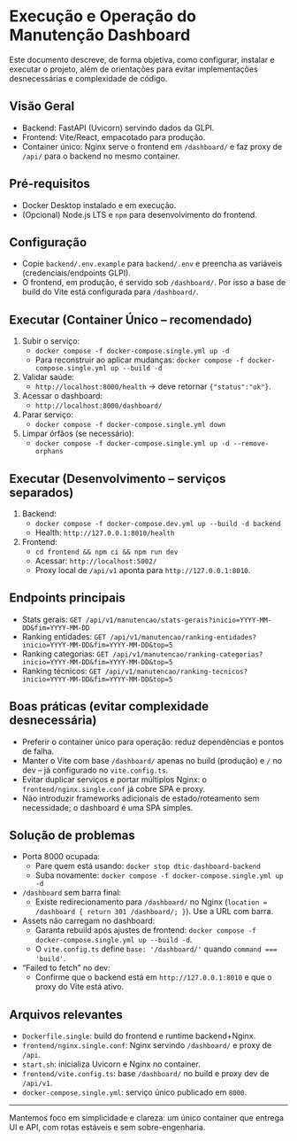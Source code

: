 # Execução e Operação do Manutenção Dashboard

Este documento descreve, de forma objetiva, como configurar, instalar e executar o projeto, além de orientações para evitar implementações desnecessárias e complexidade de código.

## Visão Geral
- Backend: FastAPI (Uvicorn) servindo dados da GLPI.
- Frontend: Vite/React, empacotado para produção.
- Container único: Nginx serve o frontend em `/dashboard/` e faz proxy de `/api/` para o backend no mesmo container.

## Pré-requisitos
- Docker Desktop instalado e em execução.
- (Opcional) Node.js LTS e `npm` para desenvolvimento do frontend.

## Configuração
- Copie `backend/.env.example` para `backend/.env` e preencha as variáveis (credenciais/endpoints GLPI).
- O frontend, em produção, é servido sob `/dashboard/`. Por isso a base de build do Vite está configurada para `/dashboard/`.

## Executar (Container Único – recomendado)
1. Subir o serviço:
   - `docker compose -f docker-compose.single.yml up -d`
   - Para reconstruir ao aplicar mudanças: `docker compose -f docker-compose.single.yml up --build -d`
2. Validar saúde:
   - `http://localhost:8000/health` → deve retornar `{"status":"ok"}`.
3. Acessar o dashboard:
   - `http://localhost:8000/dashboard/`
4. Parar serviço:
   - `docker compose -f docker-compose.single.yml down`
5. Limpar órfãos (se necessário):
   - `docker compose -f docker-compose.single.yml up -d --remove-orphans`

## Executar (Desenvolvimento – serviços separados)
1. Backend:
   - `docker compose -f docker-compose.dev.yml up --build -d backend`
   - Health: `http://127.0.0.1:8010/health`
2. Frontend:
   - `cd frontend && npm ci && npm run dev`
   - Acessar: `http://localhost:5002/`
   - Proxy local de `/api/v1` aponta para `http://127.0.0.1:8010`.

## Endpoints principais
- Stats gerais: `GET /api/v1/manutencao/stats-gerais?inicio=YYYY-MM-DD&fim=YYYY-MM-DD`
- Ranking entidades: `GET /api/v1/manutencao/ranking-entidades?inicio=YYYY-MM-DD&fim=YYYY-MM-DD&top=5`
- Ranking categorias: `GET /api/v1/manutencao/ranking-categorias?inicio=YYYY-MM-DD&fim=YYYY-MM-DD&top=5`
- Ranking técnicos: `GET /api/v1/manutencao/ranking-tecnicos?inicio=YYYY-MM-DD&fim=YYYY-MM-DD&top=5`

## Boas práticas (evitar complexidade desnecessária)
- Preferir o container único para operação: reduz dependências e pontos de falha.
- Manter o Vite com base `/dashboard/` apenas no build (produção) e `/` no dev – já configurado no `vite.config.ts`.
- Evitar duplicar serviços e portar múltiplos Nginx: o `frontend/nginx.single.conf` já cobre SPA e proxy.
- Não introduzir frameworks adicionais de estado/roteamento sem necessidade; o dashboard é uma SPA simples.

## Solução de problemas
- Porta 8000 ocupada:
  - Pare quem está usando: `docker stop dtic-dashboard-backend`
  - Suba novamente: `docker compose -f docker-compose.single.yml up -d`
- `/dashboard` sem barra final:
  - Existe redirecionamento para `/dashboard/` no Nginx (`location = /dashboard { return 301 /dashboard/; }`). Use a URL com barra.
- Assets não carregam no dashboard:
  - Garanta rebuild após ajustes de frontend: `docker compose -f docker-compose.single.yml up --build -d`.
  - O `vite.config.ts` define `base: '/dashboard/'` quando `command === 'build'`.
- “Failed to fetch” no dev:
  - Confirme que o backend está em `http://127.0.0.1:8010` e que o proxy do Vite está ativo.

## Arquivos relevantes
- `Dockerfile.single`: build do frontend e runtime backend+Nginx.
- `frontend/nginx.single.conf`: Nginx servindo `/dashboard/` e proxy de `/api`.
- `start.sh`: inicializa Uvicorn e Nginx no container.
- `frontend/vite.config.ts`: base `/dashboard/` no build e proxy dev de `/api/v1`.
- `docker-compose.single.yml`: serviço único publicado em `8000`.

---
Mantemos foco em simplicidade e clareza: um único container que entrega UI e API, com rotas estáveis e sem sobre-engenharia.